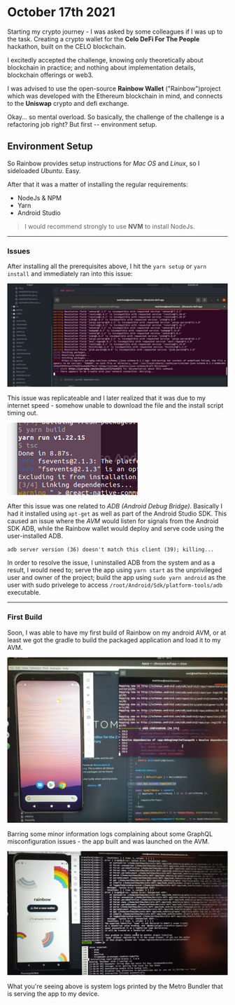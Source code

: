 # October 17th 2021

Starting my crypto journey - I was asked by some colleagues if I was up to the task. Creating a crypto wallet for the **Celo DeFi For The People** hackathon, built on the CELO blockchain.

I excitedly accepted the challenge, knowing only theoretically about blockchain in practice; and nothing about implementation details, blockchain offerings or web3.

I was advised to use the open-source **Rainbow Wallet** ("Rainbow")project which was developed with the Ethereum blockchain in mind, and connects to the **Uniswap** crypto and defi exchange.

Okay... so mental overload. So basically, the challenge of the challenge is a refactoring job right? But first -- environment setup.

## Environment Setup

So Rainbow provides setup instructions for *Mac OS* and *Linux*, so I sideloaded *Ubuntu*. Easy.

After that it was a matter of installing the regular requirements:

* NodeJs & NPM
* Yarn
* Android Studio

> I would recommend strongly to use **NVM** to install NodeJs.

---

### Issues

After installing all the prerequisites above, I hit the `yarn setup` or `yarn install` and immediately ran into this issue:

![Unable to download AAR file.](/assets/images/yarn-issue-1.jpeg)

This issue was replicateable and I later realized that it was due to my internet speed - somehow unable to download the file and the install script timing out.

![Successfully build the Rainbow project.](/assets/images/yarn-issue-2.jpeg)


After this issue was one related to *ADB (Android Debug Bridge)*. Basically I had it installed using `apt-get` as well as part of the Android Studio SDK. This caused an issue where the *AVM* would listen for signals from the Android SDK ADB, while the Rainbow wallet would deploy and serve code using the user-installed ADB.

```
adb server version (36) doesn't match this client (39); killing...
```

In order to resolve the issue, I uninstalled ADB from the system and as a result, I would need to; serve the app using `yarn start` as the unprivileged user and owner of the project; build the app using `sudo yarn android` as the user with sudo privelege to access `/root/Android/Sdk/platform-tools/adb` executable.

---

### First Build

Soon, I was able to have my first build of Rainbow on my android AVM, or at least we got the gradle to build the packaged application and load it to my AVM.

![Unable to download AAR file.](/assets/images/react-native-1.jpeg)

Barring some minor information logs complaining about some GraphQL misconfiguration issues - the app built and was launched on the AVM.

![Unable to download AAR file.](/assets/images/react-native-2.jpeg)

What you're seeing above is system logs printed by the Metro Bundler that is serving the app to my device.